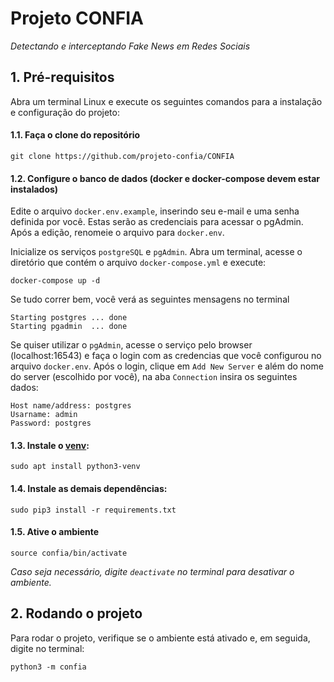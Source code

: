 # Projeto CONFIA

*Detectando e interceptando Fake News em Redes Sociais*

## 1. Pré-requisitos

Abra um terminal Linux e execute os seguintes comandos para a instalação e configuração do projeto:

#### 1.1. Faça o clone do repositório

```
git clone https://github.com/projeto-confia/CONFIA
```

#### 1.2. Configure o banco de dados (docker e docker-compose devem estar instalados)

Edite o arquivo `docker.env.example`, inserindo seu e-mail e uma senha definida por você. Estas serão as credenciais para acessar o pgAdmin. Após a edição, renomeie o arquivo para `docker.env`.

Inicialize os serviços `postgreSQL` e `pgAdmin`. Abra um terminal, acesse o diretório que contém o arquivo `docker-compose.yml` e execute:

```
docker-compose up -d
```

Se tudo correr bem, você verá as seguintes mensagens no terminal

```
Starting postgres ... done
Starting pgadmin  ... done
```

Se quiser utilizar o `pgAdmin`, acesse o serviço pelo browser (localhost:16543) e faça o login com as credencias que você configurou no arquivo `docker.env`. Após o login, clique em `Add New Server` e além do nome do server (escolhido por você), na aba `Connection` insira os seguintes dados:

```
Host name/address: postgres
Usarname: admin
Password: postgres
```

#### 1.3. Instale o [venv](https://docs.python.org/3/library/venv.html):

```
sudo apt install python3-venv
```

#### 1.4. Instale as demais dependências:

```
sudo pip3 install -r requirements.txt
```
#### 1.5. Ative o ambiente

```
source confia/bin/activate
```

*Caso seja necessário, digite `deactivate` no terminal para desativar o ambiente.* 

## 2. Rodando o projeto

Para rodar o projeto, verifique se o ambiente está ativado e, em seguida, digite no terminal:

```
python3 -m confia
```